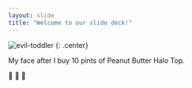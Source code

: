 ```yaml
---
layout: slide
title: "Welcome to our slide deck!"
---
```


![evil-toddler](https://cloud.githubusercontent.com/assets/16547949/25400815/c5847ecc-29c1-11e7-9c5d-05d4a6726545.jpg)
{: .center}

My face after I buy 10 pints of Peanut Butter Halo Top.

:poop:
:poop:
:poop:

